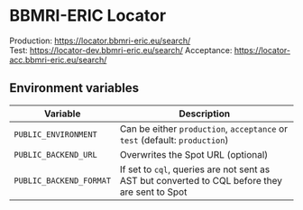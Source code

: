 # BBMRI-ERIC Locator

Production: https://locator.bbmri-eric.eu/search/  
Test: https://locator-dev.bbmri-eric.eu/search/
Acceptance: https://locator-acc.bbmri-eric.eu/search/

## Environment variables

| Variable                | Description                                                                                    |
| ----------------------- | ---------------------------------------------------------------------------------------------- |
| `PUBLIC_ENVIRONMENT`    | Can be either `production`, `acceptance` or `test` (default: `production`)                     |
| `PUBLIC_BACKEND_URL`    | Overwrites the Spot URL (optional)                                                             |
| `PUBLIC_BACKEND_FORMAT` | If set to `cql`, queries are not sent as AST but converted to CQL before they are sent to Spot |
